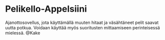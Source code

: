 # Pelikello-Appelsiini
Ajanottosovellus, jota käyttämällä muuten hitaat ja väsähtäneet pelit saavat uutta potkua. Voidaan käyttää myös suoritusten mittaamiseen perinteisessä mielessä.
@Kake
